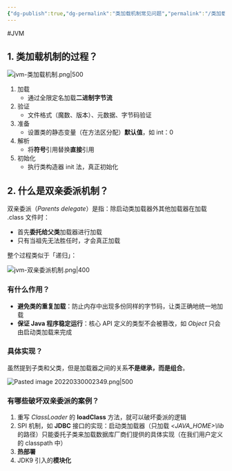 ```yaml
---
{"dg-publish":true,"dg-permalink":"类加载机制常见问题","permalink":"/类加载机制常见问题/"}
---
```



#JVM 

## 1. 类加载机制的过程？

![jvm-类加载机制.png|500](/img/user/attachments/images/jvm-%E7%B1%BB%E5%8A%A0%E8%BD%BD%E6%9C%BA%E5%88%B6.png)

1. 加载
	- 通过全限定名加载**二进制字节流**
2. 验证
	- 文件格式（魔数、版本）、元数据、字节码验证
3. 准备
	- 设置类的静态变量（在方法区分配）**默认值**，如 int：0
4. 解析
	- 将**符号**引用替换**直接**引用
5. 初始化
	- 执行类构造器 init 法，真正初始化

## 2. 什么是双亲委派机制？

双亲委派（*Parents delegate*）是指：除启动类加载器外其他加载器在加载 .class 文件时：
- 首先**委托给父类**加载器进行加载
- 只有当祖先无法胜任时，才会真正加载

整个过程类似于「递归」：

![jvm-双亲委派机制.png|400](/img/user/attachments/images/jvm-%E5%8F%8C%E4%BA%B2%E5%A7%94%E6%B4%BE%E6%9C%BA%E5%88%B6.png)

### 有什么作用？

- **避免类的重复加载**：防止内存中出现多份同样的字节码，让类正确地统一地加载
- **保证 Java 程序稳定运行**：核心 API 定义的类型不会被篡改，如 *Object* 只会由启动类加载来完成

### 具体实现？

虽然提到子类和父类，但是加载器之间的关系**不是继承，而是组合**。

![Pasted image 20220330002349.png|500](/img/user/attachments/images/Pasted%20image%2020220330002349.png)

### 有哪些破坏双亲委派的案例？

1. 重写 *ClassLoader* 的 **loadClass** 方法，就可以破坏委派的逻辑
2. SPI 机制，如 **JDBC** 接口的实现：启动类加载器（只加载 *<JAVA_HOME>\lib* 的路径）只能委托子类来加载数据库厂商们提供的具体实现（在我们用户定义的 classpath 中）
3. **热部署**
4. JDK9 引入的**模块化**

